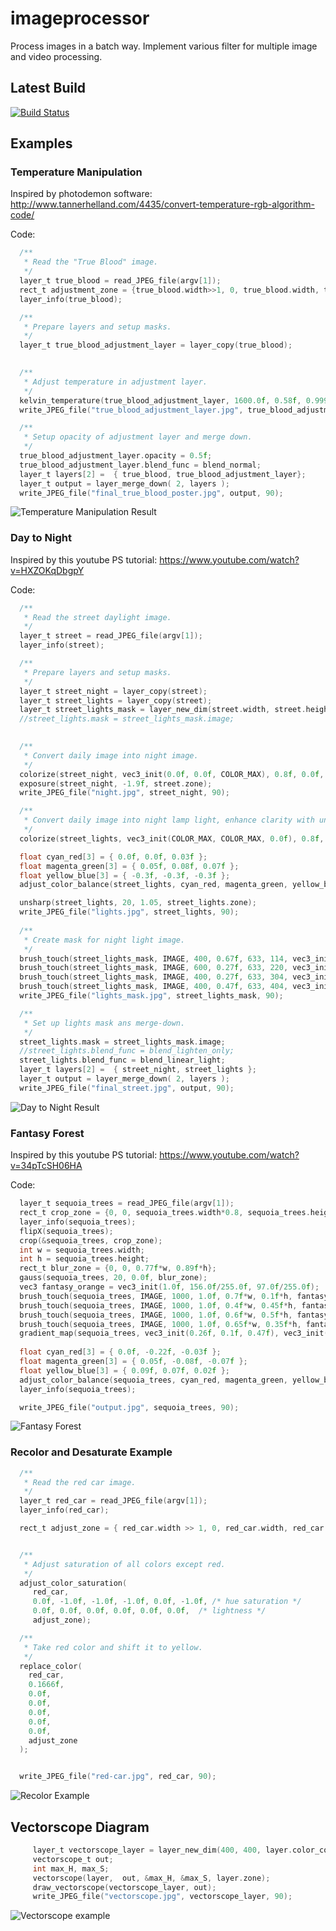 # imageprocessor
Process images in a batch way. Implement various filter for multiple image and video processing.

## Latest Build

[![Build Status](https://travis-ci.com/mixaal/imageprocessor.svg?branch=master)](https://travis-ci.com/mixaal/imageprocessor)

## Examples

### Temperature Manipulation

Inspired by photodemon software:
  http://www.tannerhelland.com/4435/convert-temperature-rgb-algorithm-code/

Code:
```c
  /**
   * Read the "True Blood" image.
   */
  layer_t true_blood = read_JPEG_file(argv[1]);
  rect_t adjustment_zone = {true_blood.width>>1, 0, true_blood.width, true_blood.height};
  layer_info(true_blood);

  /**
   * Prepare layers and setup masks.
   */
  layer_t true_blood_adjustment_layer = layer_copy(true_blood);
 

  /**
   * Adjust temperature in adjustment layer.
   */
  kelvin_temperature(true_blood_adjustment_layer, 1600.0f, 0.58f, 0.9999f, adjustment_zone);
  write_JPEG_file("true_blood_adjustment_layer.jpg", true_blood_adjustment_layer, 90);

  /**
   * Setup opacity of adjustment layer and merge down.
   */
  true_blood_adjustment_layer.opacity = 0.5f;
  true_blood_adjustment_layer.blend_func = blend_normal;
  layer_t layers[2] =  { true_blood, true_blood_adjustment_layer};
  layer_t output = layer_merge_down( 2, layers );
  write_JPEG_file("final_true_blood_poster.jpg", output, 90);


```

![Temperature Manipulation Result](data/final_true_blood_poster.jpg)

### Day to Night 

Inspired by this youtube PS tutorial:
    https://www.youtube.com/watch?v=HXZOKqDbgpY

Code:
```c
  /**
   * Read the street daylight image.
   */
  layer_t street = read_JPEG_file(argv[1]);
  layer_info(street);

  /**
   * Prepare layers and setup masks.
   */
  layer_t street_night = layer_copy(street);
  layer_t street_lights = layer_copy(street);
  layer_t street_lights_mask = layer_new_dim(street.width, street.height, street.color_components, False, False);
  //street_lights.mask = street_lights_mask.image;
 

  /**
   * Convert daily image into night image.
   */
  colorize(street_night, vec3_init(0.0f, 0.0f, COLOR_MAX), 0.8f, 0.0f, ALL_LEVELS, False, street.zone);
  exposure(street_night, -1.9f, street.zone);
  write_JPEG_file("night.jpg", street_night, 90);

  /**
   * Convert daily image into night lamp light, enhance clarity with unsharp mask.
   */
  colorize(street_lights, vec3_init(COLOR_MAX, COLOR_MAX, 0.0f), 0.8f, 0.0f, ALL_LEVELS, False, street.zone);

  float cyan_red[3] = { 0.0f, 0.0f, 0.03f };
  float magenta_green[3] = { 0.05f, 0.08f, 0.07f };
  float yellow_blue[3] = { -0.3f, -0.3f, -0.3f };
  adjust_color_balance(street_lights, cyan_red, magenta_green, yellow_blue, street_lights.zone);

  unsharp(street_lights, 20, 1.05, street_lights.zone);
  write_JPEG_file("lights.jpg", street_lights, 90);
  
  /**
   * Create mask for night light image.
   */
  brush_touch(street_lights_mask, IMAGE, 400, 0.67f, 633, 114, vec3_init(1.0f, 1.0f, 1.0f), blend_normal);
  brush_touch(street_lights_mask, IMAGE, 600, 0.27f, 633, 220, vec3_init(1.0f, 1.0f, 1.0f), blend_normal);
  brush_touch(street_lights_mask, IMAGE, 400, 0.27f, 633, 304, vec3_init(1.0f, 1.0f, 1.0f), blend_normal);
  brush_touch(street_lights_mask, IMAGE, 400, 0.47f, 633, 404, vec3_init(1.0f, 1.0f, 1.0f), blend_normal);
  write_JPEG_file("lights_mask.jpg", street_lights_mask, 90);

  /**
   * Set up lights mask ans merge-down.
   */
  street_lights.mask = street_lights_mask.image;
  //street_lights.blend_func = blend_lighten_only;
  street_lights.blend_func = blend_linear_light;
  layer_t layers[2] =  { street_night, street_lights };
  layer_t output = layer_merge_down( 2, layers );
  write_JPEG_file("final_street.jpg", output, 90);


```

![Day to Night Result](data/final_street.jpg)

### Fantasy Forest

Inspired by this youtube PS tutorial: 
    https://www.youtube.com/watch?v=34pTcSH06HA

Code:
```c
  layer_t sequoia_trees = read_JPEG_file(argv[1]);
  rect_t crop_zone = {0, 0, sequoia_trees.width*0.8, sequoia_trees.height};
  layer_info(sequoia_trees);
  flipX(sequoia_trees);
  crop(&sequoia_trees, crop_zone);
  int w = sequoia_trees.width;
  int h = sequoia_trees.height;
  rect_t blur_zone = {0, 0, 0.77f*w, 0.89f*h};
  gauss(sequoia_trees, 20, 0.0f, blur_zone);
  vec3 fantasy_orange = vec3_init(1.0f, 156.0f/255.0f, 97.0f/255.0f);
  brush_touch(sequoia_trees, IMAGE, 1000, 1.0f, 0.7f*w, 0.1f*h, fantasy_orange, blend_linear_light);
  brush_touch(sequoia_trees, IMAGE, 1000, 1.0f, 0.4f*w, 0.45f*h, fantasy_orange, blend_linear_light);
  brush_touch(sequoia_trees, IMAGE, 1000, 1.0f, 0.6f*w, 0.5f*h, fantasy_orange, blend_linear_light);
  brush_touch(sequoia_trees, IMAGE, 1000, 1.0f, 0.65f*w, 0.35f*h, fantasy_orange, blend_linear_light);
  gradient_map(sequoia_trees, vec3_init(0.26f, 0.1f, 0.47f), vec3_init(1.0f, 0.67f, 0.05f), 0.5f/*weight*/, 0.22f /*opacity*/, sequoia_trees.zone);
 
  float cyan_red[3] = { 0.0f, -0.22f, -0.03f };
  float magenta_green[3] = { 0.05f, -0.08f, -0.07f };
  float yellow_blue[3] = { 0.09f, 0.07f, 0.02f };
  adjust_color_balance(sequoia_trees, cyan_red, magenta_green, yellow_blue, sequoia_trees.zone);
  layer_info(sequoia_trees);

  write_JPEG_file("output.jpg", sequoia_trees, 90);

```


![Fantasy Forest](data/fantasy-forest.jpg)

### Recolor and Desaturate Example

```c
  /**
   * Read the red car image.
   */
  layer_t red_car = read_JPEG_file(argv[1]);
  layer_info(red_car);

  rect_t adjust_zone = { red_car.width >> 1, 0, red_car.width, red_car.height };


  /**
   * Adjust saturation of all colors except red.
   */
  adjust_color_saturation(
     red_car, 
     0.0f, -1.0f, -1.0f, -1.0f, 0.0f, -1.0f, /* hue saturation */
     0.0f, 0.0f, 0.0f, 0.0f, 0.0f, 0.0f,  /* lightness */
     adjust_zone);

  /**
   * Take red color and shift it to yellow.
   */
  replace_color(
    red_car,
    0.1666f,
    0.0f, 
    0.0f, 
    0.0f,
    0.0f,
    0.0f,
    adjust_zone
  );


  write_JPEG_file("red-car.jpg", red_car, 90);

```

![Recolor Example](data/red-car.jpg)

## Vectorscope Diagram

```c
     layer_t vectorscope_layer = layer_new_dim(400, 400, layer.color_components, False, False);
     vectorscope_t out;
     int max_H, max_S;
     vectorscope(layer,  out, &max_H, &max_S, layer.zone);
     draw_vectorscope(vectorscope_layer, out);
     write_JPEG_file("vectorscope.jpg", vectorscope_layer, 90);

```
![Vectorscope example](data/vectorscope.jpg)
